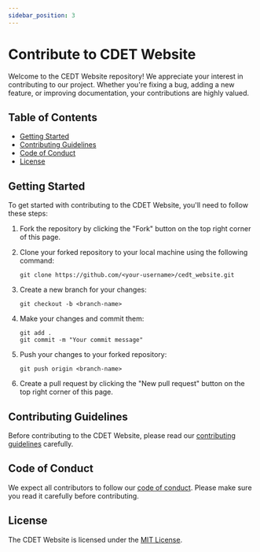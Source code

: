 ```yaml
---
sidebar_position: 3
---
```


# Contribute to CDET Website

Welcome to the CEDT Website repository! We appreciate your interest in contributing to our project. Whether you're fixing a bug, adding a new feature, or improving documentation, your contributions are highly valued.

## Table of Contents

- [Getting Started](#getting-started)
- [Contributing Guidelines](#contributing-guidelines)
- [Code of Conduct](#code-of-conduct)
- [License](#license)

## Getting Started

To get started with contributing to the CDET Website, you'll need to follow these steps:

1. Fork the repository by clicking the "Fork" button on the top right corner of this page.
2. Clone your forked repository to your local machine using the following command:

   ```
   git clone https://github.com/<your-username>/cedt_website.git
   ```

3. Create a new branch for your changes:

   ```
   git checkout -b <branch-name>
   ```

4. Make your changes and commit them:

   ```
   git add .
   git commit -m "Your commit message"
   ```

5. Push your changes to your forked repository:

   ```
   git push origin <branch-name>
   ```

6. Create a pull request by clicking the "New pull request" button on the top right corner of this page.

## Contributing Guidelines

Before contributing to the CDET Website, please read our [contributing guidelines](CONTRIBUTING.md) carefully.

## Code of Conduct

We expect all contributors to follow our [code of conduct](CODE_OF_CONDUCT.md). Please make sure you read it carefully before contributing.

## License

The CDET Website is licensed under the [MIT License](LICENSE).
